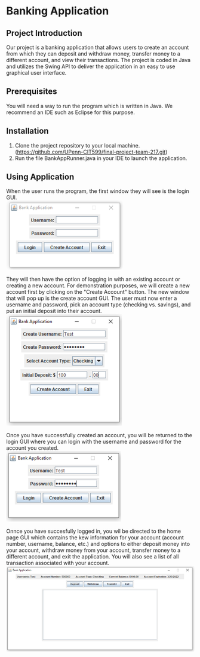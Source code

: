 # Banking Application

## Project Introduction

Our project is a banking application that allows users to create an account from which they can deposit and withdraw money, transfer money to a different account, and view their transactions.
The project is coded in Java and utilizes the Swing API to deliver the application in an easy to use graphical user interface.

## Prerequisites

You will need a way to run the program which is written in Java. We recommend an IDE such as Eclipse for this purpose.

## Installation

1. Clone the project repository to your local machine. (https://github.com/UPenn-CIT599/final-project-team-217.git)
2. Run the file BankAppRunner.java in your IDE to launch the application.

## Using Application

When the user runs the program, the first window they will see is the login GUI.  
![](Images/LoginScreen.PNG)

They will then have the option of logging in with an existing account or creating a new account. For demonstration purposes, we will create a new account first by clicking on the "Create Account" button. The new window that will pop up is the create account GUI. The user must now enter a username and password, pick an account type (checking vs. savings), and put an initial deposit into their account.  
![](Images/CreateAccount.PNG)

Once you have successfully created an account, you will be returned to the login GUI where you can login with the username and password for the account you created.  
![](Images/LoginScreen2.PNG)

Onnce you have succesfully logged in, you wil be directed to the home page GUI which contains the kew information for your account (account number, username, balance, etc.) and options to either deposit money into your account, withdraw money from your account, transfer money to a different account, and exit the application. You will also see a list of all transaction associated with your account.  
![](Images/HomeScreen.PNG)
